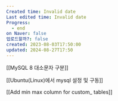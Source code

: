 ```yaml
---
Created time: Invalid date
Last edited time: Invalid date
Progress:
  - end
on Naver: false
업로드할까?: false
created: 2023-08-03T17:50:00
updated: 2024-08-27T17:50
---
```

[[MySQL 8 대소문자 구분]]

[[Ubuntu(Linux)에서 mysql 설정 및 구동]]

[[Add min max column for custom_ tables]]